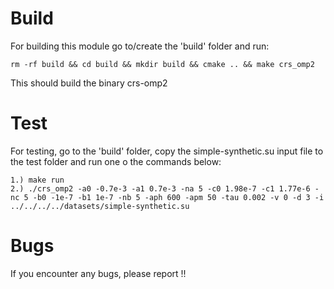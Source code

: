 # Build
For building this module go to/create the 'build' folder and run:
  
    rm -rf build && cd build && mkdir build && cmake .. && make crs_omp2

This should build the binary crs-omp2

# Test
For testing, go to the 'build' folder, copy the simple-synthetic.su input file to
the test folder and run one o the commands below:

    1.) make run
	2.) ./crs_omp2 -a0 -0.7e-3 -a1 0.7e-3 -na 5 -c0 1.98e-7 -c1 1.77e-6 -nc 5 -b0 -1e-7 -b1 1e-7 -nb 5 -aph 600 -apm 50 -tau 0.002 -v 0 -d 3 -i ../../../../datasets/simple-synthetic.su

# Bugs
If you encounter any bugs, please report !!
